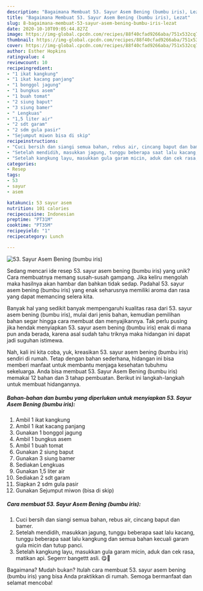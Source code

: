 ```yaml
---
description: "Bagaimana Membuat 53. Sayur Asem Bening (bumbu iris), Lezat"
title: "Bagaimana Membuat 53. Sayur Asem Bening (bumbu iris), Lezat"
slug: 8-bagaimana-membuat-53-sayur-asem-bening-bumbu-iris-lezat
date: 2020-10-10T09:05:44.827Z
image: https://img-global.cpcdn.com/recipes/88f40cfad9266aba/751x532cq70/53-sayur-asem-bening-bumbu-iris-foto-resep-utama.jpg
thumbnail: https://img-global.cpcdn.com/recipes/88f40cfad9266aba/751x532cq70/53-sayur-asem-bening-bumbu-iris-foto-resep-utama.jpg
cover: https://img-global.cpcdn.com/recipes/88f40cfad9266aba/751x532cq70/53-sayur-asem-bening-bumbu-iris-foto-resep-utama.jpg
author: Esther Hopkins
ratingvalue: 4
reviewcount: 10
recipeingredient:
- "1 ikat kangkung"
- "1 ikat kacang panjang"
- "1 bonggol jagung"
- "1 bungkus asem"
- "1 buah tomat"
- "2 siung baput"
- "3 siung bamer"
- " Lengkuas"
- "1,5 liter air"
- "2 sdt garam"
- "2 sdm gula pasir"
- "Sejumput miwon bisa di skip"
recipeinstructions:
- "Cuci bersih dan siangi semua bahan, rebus air, cincang baput dan bamer."
- "Setelah mendidih, masukkan jagung, tunggu beberapa saat lalu kacang, tunggu beberapa saat lalu kangkung dan semua bahan kecuali garam gula micin dan tutup panci."
- "Setelah kangkung layu, masukkan gula garam micin, aduk dan cek rasa, matikan api. Segerrr bangettt asli. 😋🙏"
categories:
- Resep
tags:
- 53
- sayur
- asem

katakunci: 53 sayur asem 
nutrition: 101 calories
recipecuisine: Indonesian
preptime: "PT31M"
cooktime: "PT35M"
recipeyield: "1"
recipecategory: Lunch

---
```



![53. Sayur Asem Bening (bumbu iris)](https://img-global.cpcdn.com/recipes/88f40cfad9266aba/751x532cq70/53-sayur-asem-bening-bumbu-iris-foto-resep-utama.jpg)

Sedang mencari ide resep 53. sayur asem bening (bumbu iris) yang unik? Cara membuatnya memang susah-susah gampang. Jika keliru mengolah maka hasilnya akan hambar dan bahkan tidak sedap. Padahal 53. sayur asem bening (bumbu iris) yang enak seharusnya memiliki aroma dan rasa yang dapat memancing selera kita.



Banyak hal yang sedikit banyak mempengaruhi kualitas rasa dari 53. sayur asem bening (bumbu iris), mulai dari jenis bahan, kemudian pemilihan bahan segar hingga cara membuat dan menyajikannya. Tak perlu pusing jika hendak menyiapkan 53. sayur asem bening (bumbu iris) enak di mana pun anda berada, karena asal sudah tahu triknya maka hidangan ini dapat jadi suguhan istimewa.


Nah, kali ini kita coba, yuk, kreasikan 53. sayur asem bening (bumbu iris) sendiri di rumah. Tetap dengan bahan sederhana, hidangan ini bisa memberi manfaat untuk membantu menjaga kesehatan tubuhmu sekeluarga. Anda bisa membuat 53. Sayur Asem Bening (bumbu iris) memakai 12 bahan dan 3 tahap pembuatan. Berikut ini langkah-langkah untuk membuat hidangannya.

<!--inarticleads1-->

##### Bahan-bahan dan bumbu yang diperlukan untuk menyiapkan 53. Sayur Asem Bening (bumbu iris):

1. Ambil 1 ikat kangkung
1. Ambil 1 ikat kacang panjang
1. Gunakan 1 bonggol jagung
1. Ambil 1 bungkus asem
1. Ambil 1 buah tomat
1. Gunakan 2 siung baput
1. Gunakan 3 siung bamer
1. Sediakan  Lengkuas
1. Gunakan 1,5 liter air
1. Sediakan 2 sdt garam
1. Siapkan 2 sdm gula pasir
1. Gunakan Sejumput miwon (bisa di skip)




<!--inarticleads2-->

##### Cara membuat 53. Sayur Asem Bening (bumbu iris):

1. Cuci bersih dan siangi semua bahan, rebus air, cincang baput dan bamer.
1. Setelah mendidih, masukkan jagung, tunggu beberapa saat lalu kacang, tunggu beberapa saat lalu kangkung dan semua bahan kecuali garam gula micin dan tutup panci.
1. Setelah kangkung layu, masukkan gula garam micin, aduk dan cek rasa, matikan api. Segerrr bangettt asli. 😋🙏




Bagaimana? Mudah bukan? Itulah cara membuat 53. sayur asem bening (bumbu iris) yang bisa Anda praktikkan di rumah. Semoga bermanfaat dan selamat mencoba!
